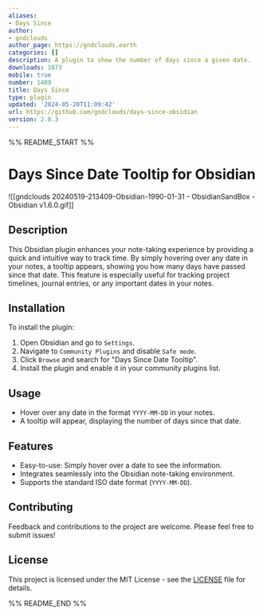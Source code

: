 ```yaml
---
aliases:
- Days Since
author:
- gndclouds
author_page: https://gndclouds.earth
categories: []
description: A plugin to show the number of days since a given date.
downloads: 1873
mobile: true
number: 1409
title: Days Since
type: plugin
updated: '2024-05-20T11:09:42'
url: https://github.com/gndclouds/days-since-obsidian
version: 2.0.3
---
```


%% README_START %%

# Days Since Date Tooltip for Obsidian

![[gndclouds 20240519-213409-Obsidian-1990-01-31 - ObsidianSandBox - Obsidian v1.6.0.gif]]

## Description

This Obsidian plugin enhances your note-taking experience by providing a quick and intuitive way to track time. By simply hovering over any date in your notes, a tooltip appears, showing you how many days have passed since that date. This feature is especially useful for tracking project timelines, journal entries, or any important dates in your notes.

## Installation

To install the plugin:

1. Open Obsidian and go to `Settings`.
2. Navigate to `Community Plugins` and disable `Safe mode`.
3. Click `Browse` and search for "Days Since Date Tooltip".
4. Install the plugin and enable it in your community plugins list.

## Usage

- Hover over any date in the format `YYYY-MM-DD` in your notes.
- A tooltip will appear, displaying the number of days since that date.

## Features

- Easy-to-use: Simply hover over a date to see the information.
- Integrates seamlessly into the Obsidian note-taking environment.
- Supports the standard ISO date format (`YYYY-MM-DD`).

## Contributing

Feedback and contributions to the project are welcome. Please feel free to submit issues!

## License

This project is licensed under the MIT License - see the [LICENSE](LICENSE) file for details.


%% README_END %%